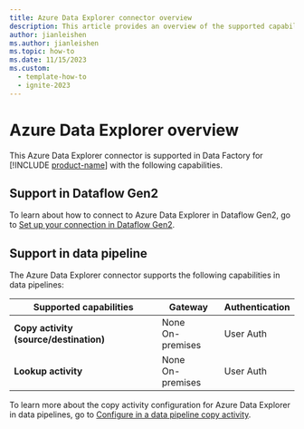 ```yaml
---
title: Azure Data Explorer connector overview
description: This article provides an overview of the supported capabilities of the Azure Data Explorer connector.
author: jianleishen
ms.author: jianleishen
ms.topic: how-to
ms.date: 11/15/2023
ms.custom:
  - template-how-to
  - ignite-2023
---
```


# Azure Data Explorer overview

This Azure Data Explorer connector is supported in Data Factory for [!INCLUDE [product-name](../includes/product-name.md)] with the following capabilities.

## Support in Dataflow Gen2

To learn about how to connect to Azure Data Explorer in Dataflow Gen2, go to [Set up your connection in Dataflow Gen2](connector-azure-data-explorer.md#set-up-your-connection-in-dataflow-gen2).

## Support in data pipeline

The Azure Data Explorer connector supports the following capabilities in data pipelines:

| Supported capabilities | Gateway | Authentication |
| --- | --- | ---|
| **Copy activity (source/destination)** | None <br> On-premises | User Auth |
| **Lookup activity** | None <br> On-premises | User Auth |

To learn more about the copy activity configuration for Azure Data Explorer in data pipelines, go to [Configure in a data pipeline copy activity](connector-azure-data-explorer-copy-activity.md).
